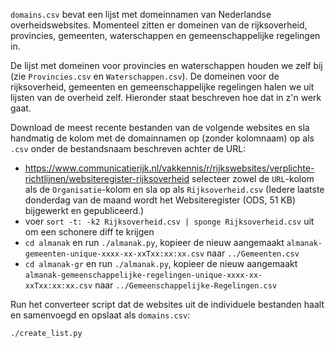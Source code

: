 `domains.csv` bevat een lijst met domeinnamen van Nederlandse overheidswebsites. Momenteel zitten er domeinen van de rijksoverheid, provincies, gemeenten, waterschappen en gemeenschappelijke regelingen in.

De lijst met domeinen voor provincies en waterschappen houden we zelf bij (zie `Provincies.csv` en `Waterschappen.csv`). De domeinen voor de rijksoverheid, gemeenten en gemeenschappelijke regelingen halen we uit lijsten van de overheid zelf. Hieronder staat beschreven hoe dat in z'n werk gaat.

Download de meest recente bestanden van de volgende websites en sla handmatig de kolom met de domainnamen op (zonder kolomnaam) op als `.csv` onder de bestandsnaam beschreven achter de URL:
- https://www.communicatierijk.nl/vakkennis/r/rijkswebsites/verplichte-richtlijnen/websiteregister-rijksoverheid selecteer zowel de `URL`-kolom als de `Organisatie`-kolom en sla op als `Rijksoverheid.csv` (Iedere laatste donderdag van de maand wordt het Websiteregister (ODS, 51 KB) bijgewerkt en gepubliceerd.)
- voer `sort -t: -k2 Rijksoverheid.csv | sponge Rijksoverheid.csv` uit om een schonere diff te krijgen
- `cd almanak` en run `./almanak.py`, kopieer de nieuw aangemaakt `almanak-gemeenten-unique-xxxx-xx-xxTxx:xx:xx.csv` naar `../Gemeenten.csv`
- `cd almanak-gr` en run `./almanak.py`, kopieer de nieuw aangemaakt `almanak-gemeenschappelijke-regelingen-unique-xxxx-xx-xxTxx:xx:xx.csv` naar `../Gemeenschappelijke-Regelingen.csv`

Run het converteer script dat de websites uit de individuele bestanden haalt en samenvoegd en opslaat als `domains.csv`:

    ./create_list.py
